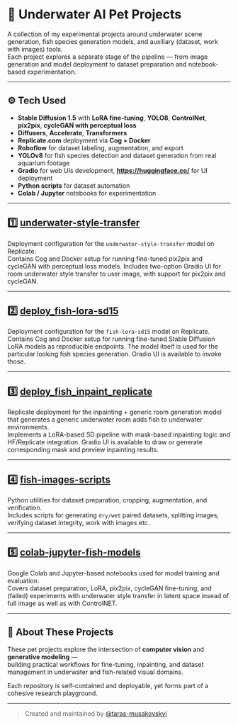 # 🐠 Underwater AI Pet Projects

A collection of my experimental projects around underwater scene generation, fish species generation models, and auxiliary (dataset, work with images) tools.  
Each project explores a separate stage of the pipeline — from image generation and model deployment to dataset preparation and notebook-based experimentation.

---

## ⚙️ Tech Used
- **Stable Diffusion 1.5** with **LoRA fine-tuning**, **YOLO8**, **ControlNet**, **pix2pix**, **cycleGAN with perceptual loss**
- **Diffusers**, **Accelerate**, **Transformers**
- **Replicate.com** deployment via **Cog + Docker**
- **Roboflow** for dataset labeling, augmentation, and export
- **YOLOv8** for fish species detection and dataset generation from real aquarium footage
- **Gradio** for web UIs development, **https://huggingface.co/** for UI deployment
- **Python scripts** for dataset automation
- **Colab / Jupyter** notebooks for experimentation

---

## 1️⃣ [underwater-style-transfer](https://github.com/taras-musakovskyi/underwater-style-transfer)
Deployment configuration for the `underwater-style-transfer` model on Replicate.  
Contains Cog and Docker setup for running fine-tuned pix2pix and cycleGAN with perceptual loss models. 
Includes two-option Gradio UI for room underwater style transfer to user image, with support for pix2pix and cycleGAN.

---

## 2️⃣ [deploy_fish-lora-sd15](https://github.com/taras-musakovskyi/deploy_fish-lora-sd15)
Deployment configuration for the `fish-lora-sd15` model on Replicate.  
Contains Cog and Docker setup for running fine-tuned Stable Diffusion LoRA models as reproducible endpoints.
The model itself is used for the particular looking fish species generation. Gradio UI is available to invoke those.

---

## 3️⃣ [deploy_fish_inpaint_replicate](https://github.com/taras-musakovskyi/deploy_fish_inpaint_replicate)
Replicate deployment for the inpainting + generic room generation model that generates a generic underwater room adds fish to underwater environments.  
Implements a LoRA-based SD pipeline with mask-based inpainting logic and HF/Replicate integration. Gradio UI is available to draw or generate corresponding mask and preview inpainting results.

---

## 4️⃣ [fish-images-scripts](https://github.com/taras-musakovskyi/fish-images-scripts)
Python utilities for dataset preparation, cropping, augmentation, and verification.  
Includes scripts for generating `dry/wet` paired datasets, splitting images, verifying dataset integrity, work with images etc.

---

## 5️⃣ [colab-jupyter-fish-models](https://github.com/taras-musakovskyi/colab-jupyter-fish-models)
Google Colab and Jupyter-based notebooks used for model training and evaluation.  
Covers dataset preparation, LoRA, pix2pix, cycleGAN fine-tuning,  and (failed) experiments with underwater style transfer in latent space insead of full image as well as with ControlNET.

---

## 🧠 About These Projects
These pet projects explore the intersection of **computer vision** and **generative modeling** —  
building practical workflows for fine-tuning, inpainting, and dataset management in underwater and fish-related visual domains.

Each repository is self-contained and deployable, yet forms part of a cohesive research playground.

---

> Created and maintained by [@taras-musakovskyi](https://github.com/taras-musakovskyi)
